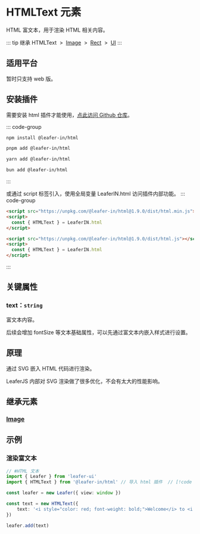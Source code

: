 <script setup>
import Case from '/component/Case.vue'
</script>

# HTMLText 元素

HTML 富文本，用于渲染 HTML 相关内容。

<case name="HTMLText" height=100></case>

::: tip 继承
HTMLText &nbsp;>&nbsp; [Image](/reference/display/Image.md) &nbsp;>&nbsp; [Rect](/reference/display/Rect.md) &nbsp;>&nbsp; [UI](/reference/display/UI.md)
:::

<!-- # HTML 插件

用于渲染 HTML 相关内容。 -->

## 适用平台

暂时只支持 web 版。

## 安装插件

需要安装 html 插件才能使用，[点此访问 Github 仓库](https://github.com/leaferjs/leafer-in/tree/main/packages/html)。

::: code-group

```sh [npm]
npm install @leafer-in/html
```

```sh [pnpm]
pnpm add @leafer-in/html
```

```sh [yarn]
yarn add @leafer-in/html
```

```sh [bun]
bun add @leafer-in/html
```

:::

或通过 script 标签引入，使用全局变量 LeaferIN.html 访问插件内部功能。
::: code-group

```html [html.min]
<script src="https://unpkg.com/@leafer-in/html@1.9.0/dist/html.min.js"></script>
<script>
  const { HTMLText } = LeaferIN.html
</script>
```

```html [html]
<script src="https://unpkg.com/@leafer-in/html@1.9.0/dist/html.js"></script>
<script>
  const { HTMLText } = LeaferIN.html
</script>
```

<!-- https://unpkg.com 无法访问时，可替换为 https://cdn.jsdelivr.net/npm -->

:::

## 关键属性

### text：`string`

富文本内容。

后续会增加 fontSize 等文本基础属性，可以先通过富文本内嵌入样式进行设置。

## 原理

通过 SVG 嵌入 HTML 代码进行渲染。

LeaferJS 内部对 SVG 渲染做了很多优化，不会有太大的性能影响。

## 继承元素

### [Image](/reference/display/Image.md)

## 示例

<case name="HTMLText" height=100></case>

### 渲染富文本

```ts
// #HTML 文本
import { Leafer } from 'leafer-ui'
import { HTMLText } from '@leafer-in/html' // 导入 html 插件  // [!code hl] 

const leafer = new Leafer({ view: window })

const text = new HTMLText({
    text: '<i style="color: red; font-weight: bold;">Welcome</i> to <i style="color: #32cd79; font-size: 30px">LeaferJS</i>',
})

leafer.add(text)
```
